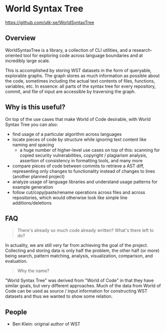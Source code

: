 
# World Syntax Tree

https://github.com/utk-se/WorldSyntaxTree

## Overview

WorldSyntaxTree is a library, a collection of CLI utilities, and a research-oriented tool for exploring code across language boundaries and at incredibly large scale.

This is accomplished by storing WST datasets in the form of queryable, explorable graphs. The graph stores as much information as possible about the code, sometimes including the actual text contents of files, functions, variables, etc. In essence: all parts of the syntax tree for every repository, commit, and file of input are accessible by traversing the graph.

## Why is this useful?

On top of the use cases that make World of Code desirable, with World Syntax Tree you can also:

- find usage of a particular algorithm across languages
- locate pieces of code by structure while ignoring text content like naming and spacing
  - a huge number of higher-level use cases on top of this: scanning for copied security vulnerabilities, copyright / plagiarism analysis, assertion of consistency in formatting tools, and many more
- compare pieces of code between commits to retrieve a AST diff, representing only changes to functionality instead of changes to lines (another planned project)
- analyze usage of language libraries and understand usage patterns for example generation
- follow cut/copy/paste/rename operations across files and across repositories, which would otherwise look like simple line additions/deletions

## FAQ

> There's already so much code already written? What's there left to do?

In actuality, we are still very far from achieving the goal of the project. Collecting and storing data is only half the problem, the other half (or more) being search, pattern matching, analysis, visualization, comparison, and evaluation.

> Why the name?

"World Syntax Tree" was derived from "World of Code" in that they have similar goals, but very different approaches. Much of the data from World of Code can be used as source / input information for constructing WST datasets and thus we wanted to show some relation.

## People

- Ben Klein: original author of WST


